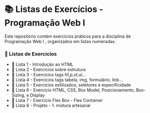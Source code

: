 <h1>📚 Listas de Exercícios - Programação Web I</h1>
<p>Este repositório contém exercícios práticos para a disciplina de Programação Web I , organizados em listas numeradas.</p>

<h3>📂 Listas de Exercícios</h3>
<ul>
<li>📜 Lista 1 - Introdução ao HTML</li>
<li>📜 Lista 2 - Exercícios sobre estrutura</li>
<li>📜 Lista 3 - Exercícios tags h1,p,ol,ul...</li>
<li>📜 Lista 4 - Exercícios tags tabela, img, formulário, link...</li>
<li>📜 Lista 5 - Exercícios estilizados, seletores e especificidade</li>
<li>📜 Lista 6 - Exercício HTML, CSS, Box Model, Posicionamento, Box-Sizing, e Display</li>
<li>📜 Lista 7 - Exercício Flex Box - Flex Container</li>
<li>📜 Lista 8 - Projeto - 1: mistura artesanal</li>
</ul>
